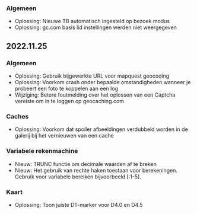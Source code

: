 
### Algemeen
- Oplossing: Nieuwe TB automatisch ingesteld op bezoek modus
- Oplossing: gc.com basis lid instellingen werden niet weergegeven

## 2022.11.25

### Algemeen
- Oplossing: Gebruik bijgewerkte URL voor mapquest geocoding
- Oplossing: Voorkom crash onder bepaalde omstandigheden wanneer je probeert een foto te koppelen aan een log
- Wijziging: Betere foutmelding over het oplossen van een Captcha vereiste om in te loggen op geocaching.com

### Caches
- Oplossing: Voorkom dat spoiler afbeeldingen verdubbeld worden in de galerij bij het vernieuwen van een cache

### Variabele rekenmachine
- Nieuw: TRUNC functie om decimale waarden af te breken
- Nieuw: Het gebruik van rechte haken toestaan voor berekeningen. Gebruik voor variabele bereiken bijvoorbeeld \[:1-5\].

### Kaart
- Oplossing: Toon juiste DT-marker voor D4.0 en D4.5
